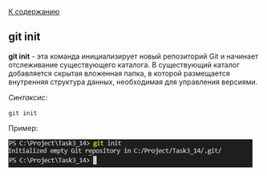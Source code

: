 [К содержанию](./redme.md)
## git init
**git init** - эта команда инициализирует новый репозиторий Git и начинает отслеживание существующего каталога. В существующий каталог добавляется скрытая вложенная папка, в которой размещается внутренняя структура данных, необходимая для управления версиями.

_Синтаксис:_
```
git init
```

Пример:

![git init.png](./assets/git%20init.png)
